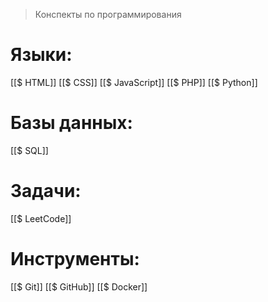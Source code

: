 > Конспекты по программирования
# Языки:
[[$ HTML]]
[[$ CSS]]
[[$ JavaScript]]
[[$ PHP]]
[[$ Python]]
# Базы данных:
[[$ SQL]]
# Задачи:
[[$ LeetCode]]
# Инструменты:
[[$ Git]]
[[$ GitHub]]
[[$ Docker]]